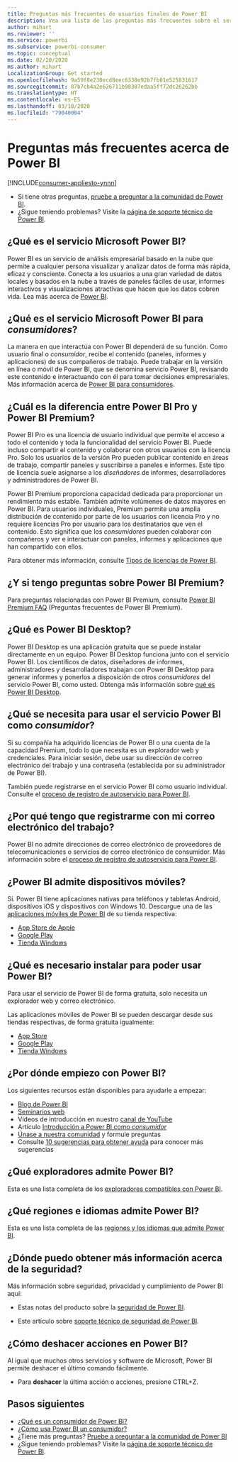 ```yaml
---
title: Preguntas más frecuentes de usuarios finales de Power BI
description: Vea una lista de las preguntas más frecuentes sobre el servicio Power BI y las aplicaciones móviles de Power BI, y sus respuestas.
author: mihart
ms.reviewer: ''
ms.service: powerbi
ms.subservice: powerbi-consumer
ms.topic: conceptual
ms.date: 02/20/2020
ms.author: mihart
LocalizationGroup: Get started
ms.openlocfilehash: 9a59f8e230ecd8eec6338e92b7fb01e525831617
ms.sourcegitcommit: 87b7cb4a2e626711b98387edaa5ff72dc26262bb
ms.translationtype: HT
ms.contentlocale: es-ES
ms.lasthandoff: 03/10/2020
ms.locfileid: "79040004"
---
```

# <a name="frequently-asked-questions-about-power-bi"></a>Preguntas más frecuentes acerca de Power BI

[!INCLUDE[consumer-appliesto-ynnn](../includes/consumer-appliesto-ynnn.md)]

* Si tiene otras preguntas, [pruebe a preguntar a la comunidad de Power BI](https://community.powerbi.com/).
* ¿Sigue teniendo problemas? Visite la [página de soporte técnico de Power BI](https://powerbi.microsoft.com/support/).

## <a name="what-is-the-microsoft-power-bi-service"></a>¿Qué es el servicio Microsoft Power BI?

Power BI es un servicio de análisis empresarial basado en la nube que permite a cualquier persona visualizar y analizar datos de forma más rápida, eficaz y consciente. Conecta a los usuarios a una gran variedad de datos locales y basados en la nube a través de paneles fáciles de usar, informes interactivos y visualizaciones atractivas que hacen que los datos cobren vida. Lea más acerca de [Power BI](../fundamentals/power-bi-overview.md).

## <a name="what-is-the-microsoft-power-bi-service-for-consumers"></a>¿Qué es el servicio Microsoft Power BI para *consumidores*?

La manera en que interactúa con Power BI dependerá de su función. Como usuario final o *consumidor*, recibe el contenido (paneles, informes y aplicaciones) de sus compañeros de trabajo. Puede trabajar en la versión en línea o móvil de Power BI, que se denomina servicio Power BI, revisando este contenido e interactuando con él para tomar decisiones empresariales.  Más información acerca de [Power BI para consumidores](index.yml).


## <a name="whats-the-difference-between-power-bi-pro-and-power-bi-premium"></a>¿Cuál es la diferencia entre Power BI Pro y Power BI Premium?

Power BI Pro es una licencia de usuario individual que permite el acceso a todo el contenido y toda la funcionalidad del servicio Power BI. Puede incluso compartir el contenido y colaborar con otros usuarios con la licencia Pro. Solo los usuarios de la versión Pro pueden publicar contenido en áreas de trabajo, compartir paneles y suscribirse a paneles e informes. Este tipo de licencia suele asignarse a los *diseñadores* de informes, desarrolladores y administradores de Power BI. 

Power BI Premium proporciona capacidad dedicada para proporcionar un rendimiento más estable. También admite volúmenes de datos mayores en Power BI. Para usuarios individuales, Premium permite una amplia distribución de contenido por parte de los usuarios con licencia Pro y no requiere licencias Pro por usuario para los destinatarios que ven el contenido. Esto significa que los *consumidores* pueden colaborar con compañeros y ver e interactuar con paneles, informes y aplicaciones que han compartido con ellos. 

Para obtener más información, consulte [Tipos de licencias de Power BI](end-user-license.md).

## <a name="what-if-i-have-questions-about-power-bi-premium"></a>¿Y si tengo preguntas sobre Power BI Premium?

Para preguntas relacionadas con Power BI Premium, consulte [Power BI Premium FAQ](../service-premium-faq.md) (Preguntas frecuentes de Power BI Premium).

## <a name="what-is-power-bi-desktop"></a>¿Qué es Power BI Desktop?

Power BI Desktop es una aplicación gratuita que se puede instalar directamente en un equipo. Power BI Desktop funciona junto con el servicio Power BI.  Los científicos de datos, diseñadores de informes, administradores y desarrolladores trabajan con Power BI Desktop para generar informes y ponerlos a disposición de otros *consumidores* del servicio Power BI, como usted. Obtenga más información sobre [qué es Power BI Desktop](../desktop-what-is-desktop.md).

## <a name="what-do-i-need-to-use-the-power-bi-service-as-a-consumer"></a>¿Qué se necesita para usar el servicio Power BI como *consumidor*?

Si su compañía ha adquirido licencias de Power BI o una cuenta de la capacidad Premium, todo lo que necesita es un explorador web y credenciales. Para iniciar sesión, debe usar su dirección de correo electrónico del trabajo y una contraseña (establecida por su administrador de Power BI).  

También puede registrarse en el servicio Power BI como usuario individual. Consulte el [proceso de registro de autoservicio para Power BI](../service-self-service-signup-for-power-bi.md).

## <a name="why-do-i-have-to-sign-up-with-my-work-email"></a>¿Por qué tengo que registrarme con mi correo electrónico del trabajo?

Power BI no admite direcciones de correo electrónico de proveedores de telecomunicaciones o servicios de correo electrónico de consumidor. Más información sobre el [proceso de registro de autoservicio para Power BI](../service-self-service-signup-for-power-bi.md).

## <a name="does-power-bi-support-mobile-devices"></a>¿Power BI admite dispositivos móviles?

Sí. Power BI tiene aplicaciones nativas para teléfonos y tabletas Android, dispositivos iOS y dispositivos con Windows 10. Descargue una de las [aplicaciones móviles de Power BI](https://powerbi.microsoft.com/mobile) de su tienda respectiva:  

* [App Store de Apple](https://go.microsoft.com/fwlink/?LinkId=526218)
* [Google Play](https://go.microsoft.com/fwlink/?LinkID=544867&clcid=0x409)
* [Tienda Windows](https://go.microsoft.com/fwlink/?LinkId=526478)

## <a name="what-do-i-need-to-install-to-use-power-bi"></a>¿Qué es necesario instalar para poder usar Power BI?

Para usar el servicio de Power BI de forma gratuita, solo necesita un explorador web y correo electrónico.

Las aplicaciones móviles de Power BI se pueden descargar desde sus tiendas respectivas, de forma gratuita igualmente:

* [App Store](https://go.microsoft.com/fwlink/?LinkId=526218)
* [Google Play](https://go.microsoft.com/fwlink/?LinkID=544867&clcid=0x409)
* [Tienda Windows](https://go.microsoft.com/fwlink/?LinkId=526478)

## <a name="where-do-i-get-started-with-power-bi"></a>¿Por dónde empiezo con Power BI?

Los siguientes recursos están disponibles para ayudarle a empezar:

* [Blog de Power BI](https://blogs.msdn.com/b/powerbi/)
* [Seminarios web](../webinars.md)
* Vídeos de introducción en nuestro [canal de YouTube](https://www.youtube.com/user/mspowerbi)
* Artículo [Introducción a Power BI como *consumidor*](index.yml)
* [Únase a nuestra comunidad](https://community.powerbi.com/) y formule preguntas
* Consulte [10 sugerencias para obtener ayuda](../service-tips-for-finding-help.md) para conocer más sugerencias

## <a name="what-browsers-does-power-bi-support"></a>¿Qué exploradores admite Power BI?

Esta es una lista completa de los [exploradores compatibles con Power BI](../service-browser-support.md).

## <a name="what-regions-and-languages-does-power-bi-support"></a>¿Qué regiones e idiomas admite Power BI?

Esta es una lista completa de las [regiones y los idiomas que admite Power BI](../supported-languages-countries-regions.md).

## <a name="where-can-i-learn-more-about-security"></a>¿Dónde puedo obtener más información acerca de la seguridad?

Más información sobre seguridad, privacidad y cumplimiento de Power BI aquí:

* Estas notas del producto sobre la [seguridad de Power BI](https://go.microsoft.com/fwlink/?LinkId=829185).

* Este artículo sobre [soporte técnico de seguridad de Power BI](../service-admin-power-bi-security.md).

## <a name="how-do-i-undo-in-power-bi"></a>¿Cómo deshacer acciones en Power BI?

Al igual que muchos otros servicios y software de Microsoft, Power BI permite deshacer el último comando fácilmente.

* Para **deshacer** la última acción o acciones, presione CTRL+Z.

## <a name="next-steps"></a>Pasos siguientes

* [¿Qué es un consumidor de Power BI?](end-user-consumer.md)
* [¿Cómo usa Power BI un consumidor?](end-user-reading-view.md)
* ¿Tiene más preguntas? [Pruebe a preguntar a la comunidad de Power BI](https://community.powerbi.com/)
* ¿Sigue teniendo problemas? Visite la [página de soporte técnico de Power BI](https://powerbi.microsoft.com/support/).